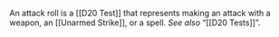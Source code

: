 An attack roll is a [[D20 Test]] that represents making an attack with a weapon, an [[Unarmed Strike]], or a spell. _See also_ “[[D20 Tests]]”.